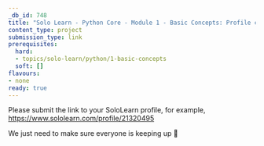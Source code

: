 ```yaml
---
_db_id: 748
title: "Solo Learn - Python Core - Module 1 - Basic Concepts: Profile check"
content_type: project
submission_type: link
prerequisites:
  hard:
  - topics/solo-learn/python/1-basic-concepts
  soft: []
flavours:
- none
ready: true
---
```


Please submit the link to your SoloLearn profile, for example, https://www.sololearn.com/profile/21320495

We just need to make sure everyone is keeping up 💚
